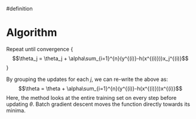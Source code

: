 #definition 
# Algorithm
Repeat until convergence {
$$\theta_j = \theta_j + \alpha\sum_{i=1}^{n}(y^{(i)}-h(x^{(i)}))x_j^{(i)}$$
}

By grouping the updates for each $j$, we can re-write the above as: $$\theta = \theta + \alpha\sum_{i=1}^{n}(y^{(i)}-h(x^{(i)}))x^{(i)}$$
Here, the method looks at the entire training set on every step before updating $\theta$. Batch gradient descent moves the function directly towards its minima.
